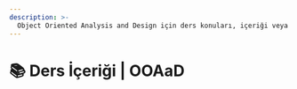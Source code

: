 ```yaml
---
description: >-
  Object Oriented Analysis and Design için ders konuları, içeriği veya notları
---
```


# 📚 Ders İçeriği \| OOAaD
